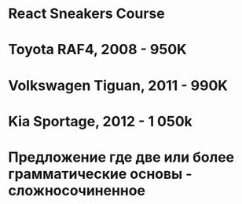 # React Sneakers Course 

# Toyota RAF4, 2008 - 950K
# Volkswagen Tiguan, 2011 - 990K
# Kia Sportage, 2012 - 1 050k

# Предложение где две или более грамматические основы - сложносочиненное
